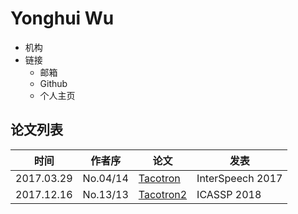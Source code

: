 # Yonghui Wu

- 机构
- 链接
  - 邮箱
  - Github
  - 个人主页

## 论文列表

| 时间 | 作者序 | 论文 | 发表 |
|:-:|:-:|---|---|
| 2017.03.29 | No.04/14 | [Tacotron](../Models/TTS2_Acoustic/2017.03.29_Tacotron.md) | InterSpeech 2017 |
| 2017.12.16 | No.13/13 | [Tacotron2](../Models/TTS2_Acoustic/2017.12.16_Tacotron2.md) | ICASSP 2018 |
